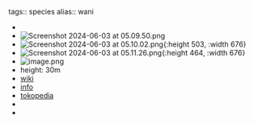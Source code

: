 tags:: species
alias:: wani

-
- ![Screenshot 2024-06-03 at 05.09.50.png](https://peach-geographical-bat-397.mypinata.cloud/ipfs/QmQ5j6uFtvDcHTB2Kx8W9xMS3DS2CMQcnKmCMH5HzDjMWj)
- ![Screenshot 2024-06-03 at 05.10.02.png](https://peach-geographical-bat-397.mypinata.cloud/ipfs/QmU5Bq66bUXZp413RaRKQd3pfKn6vn57cWX1H3Kwsaa5Yy){:height 503, :width 676}
- ![Screenshot 2024-06-03 at 05.11.26.png](https://peach-geographical-bat-397.mypinata.cloud/ipfs/QmSA43N7GU7SgSCnwz7rR9fFMNnicQ4sq5WsveRtpPDaYf){:height 464, :width 676}
- ![image.png](https://peach-geographical-bat-397.mypinata.cloud/ipfs/QmUv352yTC7bro6tMHXseiXakKAYq4VS4jxwEbRMk8t1N8)
- height: 30m
- [wiki](https://en.wikipedia.org/wiki/Mangifera_caesia)
- [info](http://www.plantsofasia.com/index/mangifera_caesia/0-480)
- [tokopedia](https://www.tokopedia.com/nartood/bibit-buah-mangga-wani-manis-langka-non-biji?extParam=ivf%3Dfalse%26src%3Dsearch&refined=true)
-
-